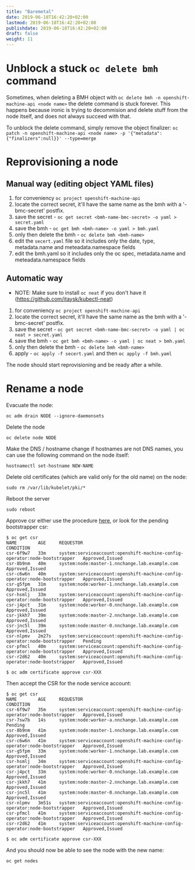 ```yaml
---
title: "Baremetal"
date: 2019-06-18T16:42:20+02:00
lastmod: 2019-06-18T16:42:20+02:00
publishdate: 2019-06-18T16:42:20+02:00
draft: false
weight: 11
---
```


# Unblock a stuck `oc delete bmh` command

Sometimes, when deleting a BMH object with `oc delete bmh -n openshift-machine-api <node name>`
the delete command is stuck forever.
This happens because ironic is trying to decommision and delete stuff from the node itself, and does not always succeed with that.

To unblock the delete command, simply remove the object finalizer:
`oc patch -n openshift-machine-api <node name> -p '{"metadata":{"finalizers":null}}' --type=merge`

# Reprovisioning a node

## Manual way (editing object YAML files)

1. for conveniency `oc project openshift-machine-api`
1. locate the correct secret, it'll have the same name as the bmh with a '-bmc-secret' postfix.
1. save the secret - `oc get secret <bmh-name-bmc-secret> -o yaml > secret.yaml`
1. save the bmh - `oc get bmh <bmh-name> -o yaml > bmh.yaml`
1. only then delete the bmh - `oc delete bmh <bmh-name>`
1. edit the `secert.yaml` file so it includes only the date, type, metadata.name and meteadata.namespace fields
1. edit the bmh.yaml so it includes only the oc spec, metadata.name and meteadata.namespace fields

## Automatic way

- NOTE: Make sure to install `oc neat` if you don't have it (https://github.com/itaysk/kubectl-neat)

1. for conveniency `oc project openshift-machine-api`
1. locate the correct secret, it'll have the same name as the bmh with a '-bmc-secret' postfix.
1. save the secret - `oc get secret <bmh-name-bmc-secret> -o yaml | oc neat > secret.yaml`
1. save the bmh - `oc get bmh <bmh-name> -o yaml | oc neat > bmh.yaml`
1. only then delete the bmh - `oc delete bmh <bmh-name>`
1. apply - `oc apply -f secert.yaml` and then `oc apply -f bmh.yaml`

The node should start reprovisioning and be ready after a while.

# Rename a node

Evacuate the node:

```
oc adm drain NODE --ignore-daemonsets
```

Delete the node

```
oc delete node NODE
```

Make the DNS / hostname change
if hostnames are not DNS names, you can use the following command on the node itself:

```
hostnamectl set-hostname NEW-NAME
```

Delete old certificates (which are valid only for the old name) on the node:

```
sudo rm /var/lib/kubelet/pki/*
```

Reboot the server

```
sudo reboot
```

Approve csr
either use the procedure [here](/certificates/#sign-all-the-pending-csr), or look for the pending bootstrapper csr:

```
$ oc get csr
NAME        AGE     REQUESTOR                                                                   CONDITION
csr-6f9w7   33m     system:serviceaccount:openshift-machine-config-operator:node-bootstrapper   Approved,Issued
csr-8b9nm   40m     system:node:master-1.nnchange.lab.example.com                   Approved,Issued
csr-c6w6n   40m     system:serviceaccount:openshift-machine-config-operator:node-bootstrapper   Approved,Issued
csr-g5fpm   31m     system:node:worker-1.nnchange.lab.example.com                   Approved,Issued
csr-hsmlj   33m     system:serviceaccount:openshift-machine-config-operator:node-bootstrapper   Approved,Issued
csr-j4pct   31m     system:node:worker-0.nnchange.lab.example.com                   Approved,Issued
csr-jkkh7   39m     system:node:master-2.nnchange.lab.example.com                   Approved,Issued
csr-jnc5l   39m     system:node:master-0.nnchange.lab.example.com                   Approved,Issued
csr-nlpmv   2m27s   system:serviceaccount:openshift-machine-config-operator:node-bootstrapper   Pending
csr-pfmcl   40m     system:serviceaccount:openshift-machine-config-operator:node-bootstrapper   Approved,Issued
csr-r2d62   40m     system:serviceaccount:openshift-machine-config-operator:node-bootstrapper   Approved,Issued

$ oc adm certificate approve csr-XXX
```

Then accept the CSR for the node service account:

```
$ oc get csr
NAME        AGE     REQUESTOR                                                                   CONDITION
csr-6f9w7   35m     system:serviceaccount:openshift-machine-config-operator:node-bootstrapper   Approved,Issued
csr-7sw7b   14s     system:node:worker-a.nnchange.lab.example.com                   Pending
csr-8b9nm   41m     system:node:master-1.nnchange.lab.example.com                   Approved,Issued
csr-c6w6n   41m     system:serviceaccount:openshift-machine-config-operator:node-bootstrapper   Approved,Issued
csr-g5fpm   33m     system:node:worker-1.nnchange.lab.example.com                   Approved,Issued
csr-hsmlj   34m     system:serviceaccount:openshift-machine-config-operator:node-bootstrapper   Approved,Issued
csr-j4pct   33m     system:node:worker-0.nnchange.lab.example.com                   Approved,Issued
csr-jkkh7   41m     system:node:master-2.nnchange.lab.example.com                   Approved,Issued
csr-jnc5l   41m     system:node:master-0.nnchange.lab.example.com                   Approved,Issued
csr-nlpmv   3m51s   system:serviceaccount:openshift-machine-config-operator:node-bootstrapper   Approved,Issued
csr-pfmcl   41m     system:serviceaccount:openshift-machine-config-operator:node-bootstrapper   Approved,Issued
csr-r2d62   41m     system:serviceaccount:openshift-machine-config-operator:node-bootstrapper   Approved,Issued

$ oc adm certificate approve csr-XXX
```

And you should now be able to see the node with the new name:

```
oc get nodes
```
